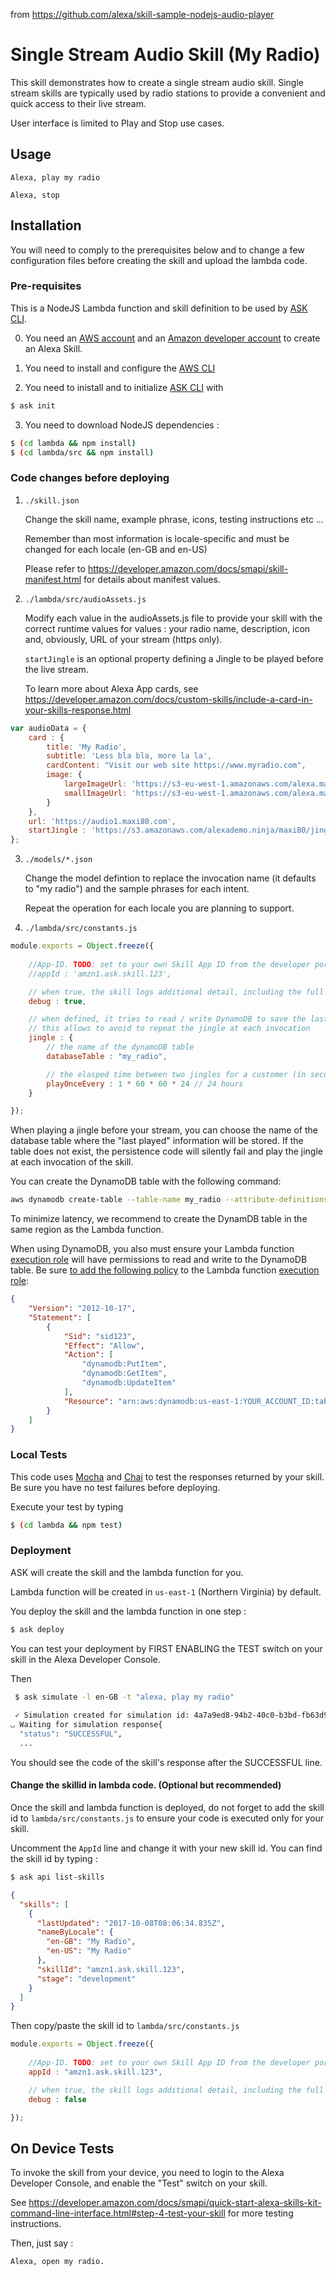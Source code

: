 from https://github.com/alexa/skill-sample-nodejs-audio-player

# Single Stream Audio Skill (My Radio)

This skill demonstrates how to create a single stream audio skill.  Single stream skills are typically used by radio stations to provide a convenient and quick access to their live stream.

User interface is limited to Play and Stop use cases.

## Usage

```text
Alexa, play my radio

Alexa, stop
```

## Installation

You will need to comply to the prerequisites below and to change a few configuration files before creating the skill and upload the lambda code.

### Pre-requisites

This is a NodeJS Lambda function and skill definition to be used by [ASK CLI](https://developer.amazon.com/docs/smapi/quick-start-alexa-skills-kit-command-line-interface.html).

0. You need an [AWS account](https://aws.amazon.com) and an [Amazon developer account](https://developer.amazon.com) to create an Alexa Skill.

1. You need to install and configure the [AWS CLI](https://aws.amazon.com/cli/)

2. You need to inistall and to initialize [ASK CLI](https://developer.amazon.com/docs/smapi/quick-start-alexa-skills-kit-command-line-interface.html) with 

```bash
$ ask init
```

3. You need to download NodeJS dependencies :

```bash
$ (cd lambda && npm install)
$ (cd lambda/src && npm install)
```

### Code changes before deploying

1. ```./skill.json```

   Change the skill name, example phrase, icons, testing instructions etc ...

   Remember than most information is locale-specific and must be changed for each locale (en-GB and en-US)

   Please refer to https://developer.amazon.com/docs/smapi/skill-manifest.html for details about manifest values.

2. ```./lambda/src/audioAssets.js```

   Modify each value in the audioAssets.js file to provide your skill with the correct runtime values for values : your radio name, description, icon and, obviously, URL of your stream (https only).

   ```startJingle``` is an optional property defining a Jingle to be played before the live stream. 

   To learn more about Alexa App cards, see https://developer.amazon.com/docs/custom-skills/include-a-card-in-your-skills-response.html

```javascript
var audioData = {
    card : {
        title: 'My Radio',
        subtitle: 'Less bla bla, more la la',
        cardContent: "Visit our web site https://www.myradio.com",
        image: {
            largeImageUrl: 'https://s3-eu-west-1.amazonaws.com/alexa.maxi80.com/assets/alexa-artwork-1200.png',
            smallImageUrl: 'https://s3-eu-west-1.amazonaws.com/alexa.maxi80.com/assets/alexa-artwork-720.png'
        }
    },
    url: 'https://audio1.maxi80.com',
    startJingle : 'https://s3.amazonaws.com/alexademo.ninja/maxi80/jingle.m4a',    
};
```

3. ```./models/*.json```

   Change the model defintion to replace the invocation name (it defaults to "my radio") and the sample phrases for each intent.  

   Repeat the operation for each locale you are planning to support.

4. ```./lambda/src/constants.js```


```javascript
module.exports = Object.freeze({
    
    //App-ID. TODO: set to your own Skill App ID from the developer portal.
    //appId : 'amzn1.ask.skill.123',

    // when true, the skill logs additional detail, including the full request received from Alexa
    debug : true,

    // when defined, it tries to read / write DynamoDB to save the last time Jingle was played for that user
    // this allows to avoid to repeat the jingle at each invocation 
    jingle : {
        // the name of the dynamoDB table
        databaseTable : "my_radio",

        // the elasped time between two jingles for a customer (in seconds) 
        playOnceEvery : 1 * 60 * 60 * 24 // 24 hours
    }

});
```

When playing a jingle before your stream, you can choose the name of the database table where the "last played" information will be stored.  If the table does not exist, the persistence code will silently fail and play the jingle at each invocation of the skill. 

You can create the DynamoDB table with the following command:

```bash
aws dynamodb create-table --table-name my_radio --attribute-definitions AttributeName=userId,AttributeType=S --key-schema AttributeName=userId,KeyType=HASH --provisioned-throughput ReadCapacityUnits=5,WriteCapacityUnits=5
```

To minimize latency, we recommend to create the DynamDB table in the same region as the Lambda function.

When using DynamoDB, you also must ensure your Lambda function [execution role](http://docs.aws.amazon.com/lambda/latest/dg/intro-permission-model.html) will have permissions to read and write to the DynamoDB table.  Be sure [to add the following policy](http://docs.aws.amazon.com/IAM/latest/UserGuide/id_roles_manage_modify.html) to the Lambda function [execution role](http://docs.aws.amazon.com/lambda/latest/dg/intro-permission-model.html):

```json
{
    "Version": "2012-10-17",
    "Statement": [
        {
            "Sid": "sid123",
            "Effect": "Allow",
            "Action": [
                "dynamodb:PutItem",
                "dynamodb:GetItem",
                "dynamodb:UpdateItem"
            ],
            "Resource": "arn:aws:dynamodb:us-east-1:YOUR_ACCOUNT_ID:table/my_radio"
        }
    ]
}
```

### Local Tests

This code uses [Mocha](https://mochajs.org/) and [Chai](http://chaijs.com/) to test the responses returned by your skill.  Be sure you have no test failures before deploying.

Execute your test by typing 

```bash
$ (cd lambda && npm test)
```

### Deployment

ASK will create the skill and the lambda function for you.

Lambda function will be created in ```us-east-1``` (Northern Virginia) by default.

You deploy the skill and the lambda function in one step :

```bash
$ ask deploy 
```

You can test your deployment by FIRST ENABLING the TEST switch on your skill in the Alexa Developer Console.

Then

```bash
 $ ask simulate -l en-GB -t "alexa, play my radio"
 
 ✓ Simulation created for simulation id: 4a7a9ed8-94b2-40c0-b3bd-fb63d9887fa7
◡ Waiting for simulation response{
  "status": "SUCCESSFUL",
  ...
 ```

You should see the code of the skill's response after the SUCCESSFUL line.

#### Change the skillid in lambda code. (Optional but recommended)

Once the skill and lambda function is deployed, do not forget to add the skill id to ```lambda/src/constants.js``` to ensure your code is executed only for your skill.

Uncomment the ```AppId``` line and change it with your new skill id.  You can find the skill id by typing :

```bash
$ ask api list-skills
```
```json
{
  "skills": [
    {
      "lastUpdated": "2017-10-08T08:06:34.835Z",
      "nameByLocale": {
        "en-GB": "My Radio",
        "en-US": "My Radio"
      },
      "skillId": "amzn1.ask.skill.123",
      "stage": "development"
    }
  ]
}
```

Then copy/paste the skill id to ```lambda/src/constants.js```    

```javascript
module.exports = Object.freeze({
    
    //App-ID. TODO: set to your own Skill App ID from the developer portal.
    appId : "amzn1.ask.skill.123",

    // when true, the skill logs additional detail, including the full request received from Alexa
    debug : false

});
```

## On Device Tests

To invoke the skill from your device, you need to login to the Alexa Developer Console, and enable the "Test" switch on your skill.

See https://developer.amazon.com/docs/smapi/quick-start-alexa-skills-kit-command-line-interface.html#step-4-test-your-skill for more testing instructions.

Then, just say :

```text
Alexa, open my radio.
```